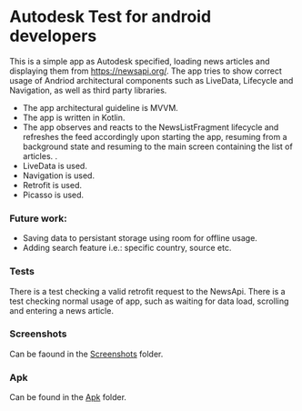 Autodesk Test for android developers
=================================

This is a simple app as Autodesk specified, loading news articles and displaying them from https://newsapi.org/.
The app tries to show correct usage of Andriod architectural components such as LiveData, Lifecycle and Navigation, as well as third party libraries.

* The app architectural guideline is MVVM. 
* The app is written in Kotlin.
* The app observes and reacts to the NewsListFragment lifecycle and refreshes the feed accordingly upon starting the app, resuming from a background state and resuming to the main screen containing the list of articles. .
* LiveData is used.
* Navigation is used.
* Retrofit is used.
* Picasso is used.

### Future work:
* Saving data to persistant storage using room for offline usage.
* Adding search feature i.e.: specific country, source etc.

### Tests
There is a test checking a valid retrofit request to the NewsApi.
There is a test checking normal usage of app, such as waiting for data load, scrolling and entering a news article.

### Screenshots
Can be faound in the [Screenshots](https://github.com/ShaharBmDev/AutodeskTest/tree/master/Screenshots) folder.

### Apk
Can be found in the [Apk](https://github.com/ShaharBmDev/AutodeskTest/tree/master/Apk) folder.
